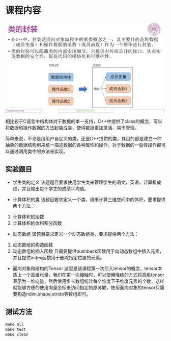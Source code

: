 
# 课程内容

![alt text](../images/数据封装.png)


相比较于C语言中结构体对于数据的单一支持，C++中提供了class的概念，可以将数据和操作数据的方法封装成类，使得数据更加灵活、易于管理。

简单来说，不论是用用户自定义的类，还是C++提供的类，其目的都是建立一种抽象的数据结构用来统一描述数据的各种属性和操作，对于数据的一般性操作都可以通过调用类中的方法来实现。

## 实验题目

* 学生类的定义
该题题目要求使用学生类来管理学生的语文，英语，计算机成绩，并且输出每个学生的成绩平均值。

* 计算体积的类
该题目要求定义一个类，用来计算三维空间中的体积，要求提供两个方法：
1. 计算体积的函数
2. 计算体积的体积积分函数

* 动态数组
该题目要求定义一个动态数组类，要求提供两个方法：
1. 动态数组的构造函数
2. 动态数组的插入函数
只需要提供pushback函数用于向动态数组中插入元素，并且提供index函数用于删除指定位置的元素。

* 面向对象和结构的Tensor
 这里是该课程第一次引入tensor的概念，tensor本质上一个高维张量，我们在第一次接触时，可以使用降维的方式将高维tensor表示为一维向量，然后使用步长数组统计每个维度下子维度元素的个数，这样就能够方便的使用向量坐标来访问指定的原苏联，使用面向对象的tensor只需要构造ndim,shape,stride等数组即可。

## 测试方法
```shell
make all
make test
make clean
```